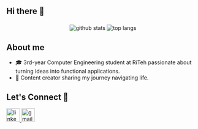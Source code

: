 <h2 align="left">Hi there 👋 </h2>

###

<div align="center">
  <img alt="github stats"src="https://github-readme-stats.vercel.app/api?username=Matej2405&show=prs_merged,prs_merged_percentage&show_icons=true&theme=transparent"/>
  <img alt="top langs"src="https://github-readme-stats.vercel.app/api/top-langs/?username=Matej2405&layout=compact"/>
</div>

###

## About me
 - 🎓 3rd-year Computer Engineering student at RiTeh passionate about turning ideas into functional applications.
- 🎥 Content creator sharing my journey navigating life.
###
## Let's Connect 🤝
<div align="left"> 
  <a href="https://www.linkedin.com/in/matej-brodarac-b866562ba/" target="_blank">
    <img src="https://img.shields.io/static/v1?message=LinkedIn&logo=linkedin&label=&color=0077B5&logoColor=white&labelColor=&style=for-the-badge" height="35" alt="linkedin logo"  />
  </a>
  <a href="mailto:matej.brodarac@gmail.com" target="_blank">
    <img src="https://img.shields.io/static/v1?message=Gmail&logo=gmail&label=&color=D14836&logoColor=white&labelColor=&style=for-the-badge" height="35" alt="gmail logo"  />
  </a>
  </div>


